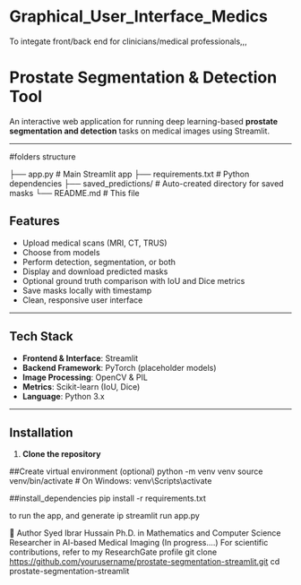 # Graphical_User_Interface_Medics
To integate front/back end for clinicians/medical professionals,,,


#  Prostate Segmentation & Detection Tool

An interactive web application for running deep learning-based **prostate segmentation and detection** tasks on medical images using Streamlit.

---
#folders structure

├── app.py                  # Main Streamlit app
├── requirements.txt        # Python dependencies
├── saved_predictions/      # Auto-created directory for saved masks
└── README.md               # This file


##  Features

- Upload medical scans (MRI, CT, TRUS)
- Choose from models
- Perform detection, segmentation, or both
- Display and download predicted masks
- Optional ground truth comparison with IoU and Dice metrics
- Save masks locally with timestamp
- Clean, responsive user interface

---

##  Tech Stack

- **Frontend & Interface**: Streamlit
- **Backend Framework**: PyTorch (placeholder models)
- **Image Processing**: OpenCV & PIL
- **Metrics**: Scikit-learn (IoU, Dice)
- **Language**: Python 3.x

---

##  Installation

1. **Clone the repository**


##Create virtual environment (optional)
python -m venv venv
source venv/bin/activate  # On Windows: venv\Scripts\activate


##install_dependencies
pip install -r requirements.txt

to run the app, and generate ip
streamlit run app.py



👤 Author
Syed Ibrar Hussain
Ph.D. in Mathematics and Computer Science
Researcher in AI-based Medical Imaging
(In progress....)
For scientific contributions, refer to my ResearchGate profile
git clone https://github.com/yourusername/prostate-segmentation-streamlit.git
cd prostate-segmentation-streamlit
